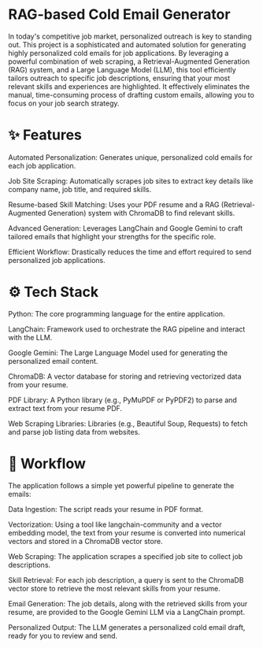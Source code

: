 # RAG-based Cold Email Generator
In today's competitive job market, personalized outreach is key to standing out. This project is a sophisticated and automated solution for generating highly personalized cold emails for job applications. By leveraging a powerful combination of web scraping, a Retrieval-Augmented Generation (RAG) system, and a Large Language Model (LLM), this tool efficiently tailors outreach to specific job descriptions, ensuring that your most relevant skills and experiences are highlighted. It effectively eliminates the manual, time-consuming process of drafting custom emails, allowing you to focus on your job search strategy.

# ✨ Features
Automated Personalization: Generates unique, personalized cold emails for each job application.

Job Site Scraping: Automatically scrapes job sites to extract key details like company name, job title, and required skills.

Resume-based Skill Matching: Uses your PDF resume and a RAG (Retrieval-Augmented Generation) system with ChromaDB to find relevant skills.

Advanced Generation: Leverages LangChain and Google Gemini to craft tailored emails that highlight your strengths for the specific role.

Efficient Workflow: Drastically reduces the time and effort required to send personalized job applications.

# ⚙️ Tech Stack
Python: The core programming language for the entire application.

LangChain: Framework used to orchestrate the RAG pipeline and interact with the LLM.

Google Gemini: The Large Language Model used for generating the personalized email content.

ChromaDB: A vector database for storing and retrieving vectorized data from your resume.

PDF Library: A Python library (e.g., PyMuPDF or PyPDF2) to parse and extract text from your resume PDF.

Web Scraping Libraries: Libraries (e.g., Beautiful Soup, Requests) to fetch and parse job listing data from websites.

# 🚀 Workflow
The application follows a simple yet powerful pipeline to generate the emails:

Data Ingestion: The script reads your resume in PDF format.

Vectorization: Using a tool like langchain-community and a vector embedding model, the text from your resume is converted into numerical vectors and stored in a ChromaDB vector store.

Web Scraping: The application scrapes a specified job site to collect job descriptions.

Skill Retrieval: For each job description, a query is sent to the ChromaDB vector store to retrieve the most relevant skills from your resume.

Email Generation: The job details, along with the retrieved skills from your resume, are provided to the Google Gemini LLM via a LangChain prompt.

Personalized Output: The LLM generates a personalized cold email draft, ready for you to review and send.
